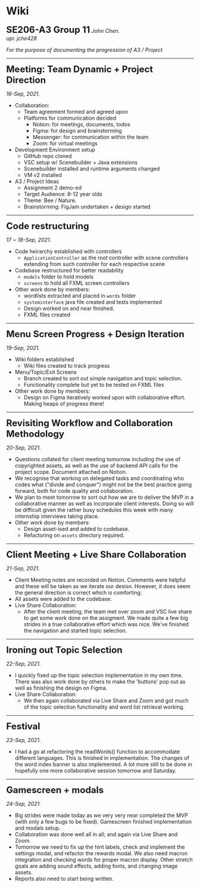 # Wiki
**<font size="5">SE206-A3 Group 11</font>**
*John Chen.</br>upi: jche428*

*For the purpose of documenting the progression of A3 / Project*
- - - -
**<font size="5">Meeting: Team Dynamic + Project Direction</font>**

*16-Sep, 2021.*

* Collaboration:
  * Team agreement formed and agreed upon
  * Platforms for communication decided
    * Notion: for meetings, documents, todos
    * Figma: for design and brainstorming
    * Messenger: for communication within the team
    * Zoom: for virtual meetings
* Development Environment setup
  * GitHub repo cloned
  * VSC setup w/ Scenebuilder + Java extensions
  * Scenebuilder installed and runtime arguments changed
  * VM v2 installed
* A3 / Project Ideas
  * Assignment 2 demo-ed
  * Target Audience: 8-12 year olds
  * Theme: Bee / Nature.
  * Brainstorming: FigJam undertaken + design started

- - - -
**<font size="5">Code restructuring</font>**

*17 ~ 18-Sep, 2021.*
* Code heirarchy established with controllers
  * `ApplicationController` as the root controller with scene controllers extending from such controller for each respective scene
* Codebase restructured for better readability
  * `models` folder to hold models
  * `screens` to hold all FXML screen controllers
* Other work done by members:
  * wordlists extracted and placed in `words` folder
  * `systeminterface` java file created and tests implemented
  * Design worked on and near finished.
  * FXML files created
- - - -
**<font size="5">Menu Screen Progress + Design Iteration</font>**

*19-Sep, 2021.*
* Wiki folders established
  * Wiki files created to track progress
* Menu/Topic/Exit Screens
  * Branch created to sort out simple navigation and topic selection.
  * Functionality complete but yet to be tested on FXML files
* Other work done by members:
  * Design on Figma iteratively worked upon with collaborative effort. Making heaps of progress there!
- - - -
**<font size="5">Revisiting Workflow and Collaboration Methodology</font>**

*20-Sep, 2021.*
* Questions collated for client meeting tomorrow including the use of copyrighted assets, as well as the use of backend API calls for the project scope. Document attached on Notion.
* We recognise that working on delegated tasks and coordinating who codes what ("divide and conquer") might not be the best practice going forward, both for code quality and collaboration.
* We plan to meet tomorrow to sort out how we are to deliver the MVP in a collaborative manner as well as incorporate client interests. Doing so will be difficult given the rather busy schedules this week with many internship interviews taking place.
* Other work done by members:
  * Design asset-ised and added to codebase.
  * Refactoring on `assets` directory required.

- - - -
**<font size="5">Client Meeting + Live Share Collaboration</font>**

*21-Sep, 2021.*
* Client Meeting notes are recorded on Notion. Comments were helpful and these will be taken as we iterate our desisn. However, it does seem the general direction is correct which is comforting.
* All assets were added to the codebase.
* Live Share Collaboration:
    * After the client meeting, the team met over zoom and VSC live share to get some work done on the assigment. We made quite a few big strides in a true collaborative effort which was nice. We've finished the navigation and started topic selection.

- - - -
**<font size="5">Ironing out Topic Selection</font>**

*22-Sep, 2021.*
* I quickly fixed up the topic selection implementation in my own time. There was also work done by others to make the 'buttons' pop out as well as finishing the design on Figma.
* Live Share Collaboration:
    * We then again collaborated via Live Share and Zoom and got much of the topic selection functionality and word list retrieval working.

- - - -
**<font size="5">Festival</font>**

*23-Sep, 2021.*
* I had a go at refactoring the readWords() function to accommodate different languages. This is finished in implementation. The changes of the word index banner is also implemented. A lot more still to be done in hopefully one more collaborative session tomorrow and Saturday.

- - - -
**<font size="5">Gamescreen + modals</font>**

*24-Sep, 2021.*
* Big strides were made today as we very very near completed the MVP (with only a few bugs to be fixed). Gamescreen finished implementation and modals setup.
* Collaboration was done well all in all; and again via Live Share and Zoom.
* Tomorrow we need to fix up the hint labels, check and implement the settings modal, and refactor the rewards modal. We also need macron integration and checking words for proper macron display. Other stretch goals are adding sound effects, adding fonts, and changing image assets.
* Reports also need to start being written.
